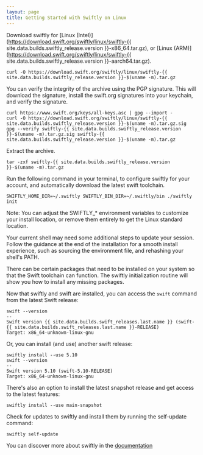 ```yaml
---
layout: page
title: Getting Started with Swiftly on Linux
---
```


Download swiftly for [Linux (Intel)](https://download.swift.org/swiftly/linux/swiftly-{{ site.data.builds.swiftly_release.version }}-x86_64.tar.gz), or [Linux (ARM)](https://download.swift.org/swiftly/linux/swiftly-{{ site.data.builds.swiftly_release.version }}-aarch64.tar.gz).

```
curl -O https://download.swift.org/swiftly/linux/swiftly-{{ site.data.builds.swiftly_release.version }}-$(uname -m).tar.gz
```

You can verify the integrity of the archive using the PGP signature. This will download the signature, install the swift.org signatures into your keychain, and verify the signature.

```
curl https://www.swift.org/keys/all-keys.asc | gpg --import -
curl -O https://download.swift.org/swiftly/linux/swiftly-{{ site.data.builds.swiftly_release.version }}-$(uname -m).tar.gz.sig
gpg --verify swiftly-{{ site.data.builds.swiftly_release.version }}-$(uname -m).tar.gz.sig swiftly-{{ site.data.builds.swiftly_release.version }}-$(uname -m).tar.gz
```

Extract the archive.

```
tar -zxf swiftly-{{ site.data.builds.swiftly_release.version }}-$(uname -m).tar.gz
```

Run the following command in your terminal, to configure swiftly for your account, and automatically download the latest swift toolchain.

```
SWIFTLY_HOME_DIR=~/.swiftly SWIFTLY_BIN_DIR=~/.swiftly/bin ./swiftly init
```

Note: You can adjust the SWIFTLY_* environment variables to customize your install location, or remove them entirely to get the Linux standard location.

Your current shell may need some additional steps to update your session. Follow the guidance at the end of the installation for a smooth install experience, such as sourcing the environment file, and rehashing your shell's PATH.

There can be certain packages that need to be installed on your system so that the Swift toolchain can function. The swiftly initialization routine will show you how to install any missing packages.

Now that swiftly and swift are installed, you can access the `swift` command from the latest Swift release:

```
swift --version
--
Swift version {{ site.data.builds.swift_releases.last.name }} (swift-{{ site.data.builds.swift_releases.last.name }}-RELEASE)
Target: x86_64-unknown-linux-gnu
```

Or, you can install (and use) another swift release:

```
swiftly install --use 5.10
swift --version
--
Swift version 5.10 (swift-5.10-RELEASE)
Target: x86_64-unknown-linux-gnu
```

There's also an option to install the latest snapshot release and get access to the latest features:

```
swiftly install --use main-snapshot
```

Check for updates to swiftly and install them by running the self-update command:

```
swiftly self-update
```

You can discover more about swiftly in the [documentation](https://www.swift.org/swiftly/documentation/swiftlydocs/)

